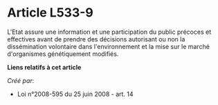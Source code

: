 # Article L533-9

L'Etat assure une information et une participation du public précoces et effectives avant de prendre des décisions autorisant
ou non la dissémination volontaire dans l'environnement et la mise sur le marché d'organismes génétiquement modifiés.

**Liens relatifs à cet article**

_Créé par_:

  - Loi n°2008-595 du 25 juin 2008 - art. 14
